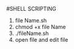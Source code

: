 #SHELL SCRIPTING
1) file Name.sh
2) chmod +x file Name
3) ./fileName.sh
4) open file and edit file 
